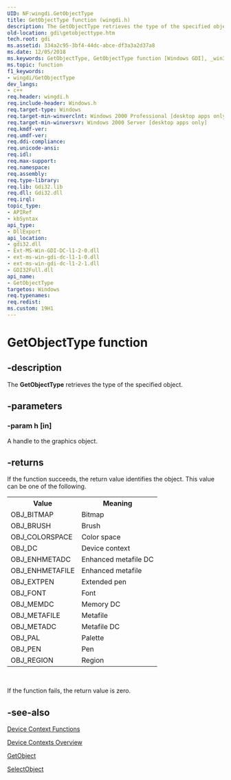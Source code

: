 ```yaml
---
UID: NF:wingdi.GetObjectType
title: GetObjectType function (wingdi.h)
description: The GetObjectType retrieves the type of the specified object.
old-location: gdi\getobjecttype.htm
tech.root: gdi
ms.assetid: 334a2c95-3bf4-44dc-abce-df3a3a2d37a8
ms.date: 12/05/2018
ms.keywords: GetObjectType, GetObjectType function [Windows GDI], _win32_GetObjectType, gdi.getobjecttype, wingdi/GetObjectType
ms.topic: function
f1_keywords:
- wingdi/GetObjectType
dev_langs:
- c++
req.header: wingdi.h
req.include-header: Windows.h
req.target-type: Windows
req.target-min-winverclnt: Windows 2000 Professional [desktop apps only]
req.target-min-winversvr: Windows 2000 Server [desktop apps only]
req.kmdf-ver: 
req.umdf-ver: 
req.ddi-compliance: 
req.unicode-ansi: 
req.idl: 
req.max-support: 
req.namespace: 
req.assembly: 
req.type-library: 
req.lib: Gdi32.lib
req.dll: Gdi32.dll
req.irql: 
topic_type:
- APIRef
- kbSyntax
api_type:
- DllExport
api_location:
- gdi32.dll
- Ext-MS-Win-GDI-DC-l1-2-0.dll
- ext-ms-win-gdi-dc-l1-1-0.dll
- ext-ms-win-gdi-dc-l1-2-1.dll
- GDI32Full.dll
api_name:
- GetObjectType
targetos: Windows
req.typenames: 
req.redist: 
ms.custom: 19H1
---
```


# GetObjectType function


## -description


The <b>GetObjectType</b> retrieves the type of the specified object.


## -parameters




### -param h [in]

A handle to the graphics object.


## -returns



If the function succeeds, the return value identifies the object. This value can be one of the following.

<table>
<tr>
<th>Value</th>
<th>Meaning</th>
</tr>
<tr>
<td>OBJ_BITMAP</td>
<td>Bitmap</td>
</tr>
<tr>
<td>OBJ_BRUSH</td>
<td>Brush</td>
</tr>
<tr>
<td>OBJ_COLORSPACE</td>
<td>Color space</td>
</tr>
<tr>
<td>OBJ_DC</td>
<td>Device context</td>
</tr>
<tr>
<td>OBJ_ENHMETADC</td>
<td>Enhanced metafile DC</td>
</tr>
<tr>
<td>OBJ_ENHMETAFILE</td>
<td>Enhanced metafile</td>
</tr>
<tr>
<td>OBJ_EXTPEN</td>
<td>Extended pen</td>
</tr>
<tr>
<td>OBJ_FONT</td>
<td>Font</td>
</tr>
<tr>
<td>OBJ_MEMDC</td>
<td>Memory DC</td>
</tr>
<tr>
<td>OBJ_METAFILE</td>
<td>Metafile</td>
</tr>
<tr>
<td>OBJ_METADC</td>
<td>Metafile DC</td>
</tr>
<tr>
<td>OBJ_PAL</td>
<td>Palette</td>
</tr>
<tr>
<td>OBJ_PEN</td>
<td>Pen</td>
</tr>
<tr>
<td>OBJ_REGION</td>
<td>Region</td>
</tr>
</table>
 

If the function fails, the return value is zero.




## -see-also




<a href="https://docs.microsoft.com/windows/desktop/gdi/device-context-functions">Device Context Functions</a>



<a href="https://docs.microsoft.com/windows/desktop/gdi/device-contexts">Device Contexts Overview</a>



<a href="https://docs.microsoft.com/windows/desktop/api/wingdi/nf-wingdi-getobject">GetObject</a>



<a href="https://docs.microsoft.com/windows/desktop/api/wingdi/nf-wingdi-selectobject">SelectObject</a>
 

 


